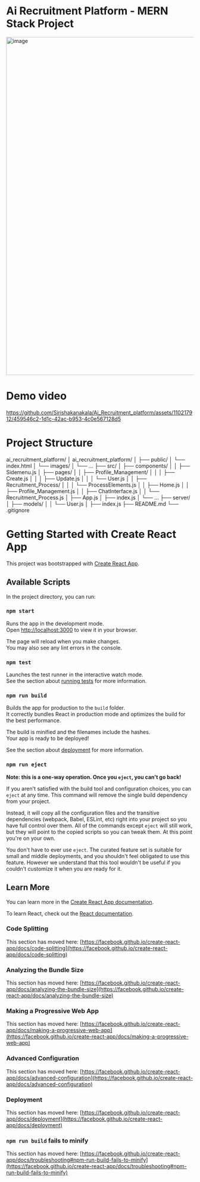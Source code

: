 # Ai Recruitment Platform - MERN Stack Project

<img width="907" alt="image" src="https://github.com/Sirishakanakala/Ai_Recruitment_platform/assets/110217912/e2d11c64-2cb3-4236-ace0-29489230fda5">

# Demo video
https://github.com/Sirishakanakala/Ai_Recruitment_platform/assets/110217912/459546c2-1d1c-42ac-b953-4c0e567128d5

# Project Structure

ai_recruitment_platform/
│
ai_recruitment_platform/
│
├── public/
│   └── index.html
│   └── images/
│       └── ...
├── src/
│   ├── components/
│   │   ├── Sidemenu.js
│   ├── pages/
│   │   ├── Profile_Management/
│   │   │   ├── Create.js
│   │   │   ├── Update.js
│   │   │   └── User.js
│   │   ├── Recruitment_Process/
│   │   │   └── ProcessElements.js
│   │   ├── Home.js
│   │   ├── Profile_Management.js
│   │   ├── ChatInterface.js
│   │   └── Recruitment_Process.js
│   ├── App.js
│   ├── index.js
│   └── ...
├── server/
│   ├── models/
│   │   └── User.js
│   ├── index.js
├── README.md
└── .gitignore



# Getting Started with Create React App

This project was bootstrapped with [Create React App](https://github.com/facebook/create-react-app).

## Available Scripts

In the project directory, you can run:

### `npm start`

Runs the app in the development mode.\
Open [http://localhost:3000](http://localhost:3000) to view it in your browser.

The page will reload when you make changes.\
You may also see any lint errors in the console.

### `npm test`

Launches the test runner in the interactive watch mode.\
See the section about [running tests](https://facebook.github.io/create-react-app/docs/running-tests) for more information.

### `npm run build`

Builds the app for production to the `build` folder.\
It correctly bundles React in production mode and optimizes the build for the best performance.

The build is minified and the filenames include the hashes.\
Your app is ready to be deployed!

See the section about [deployment](https://facebook.github.io/create-react-app/docs/deployment) for more information.

### `npm run eject`

**Note: this is a one-way operation. Once you `eject`, you can't go back!**

If you aren't satisfied with the build tool and configuration choices, you can `eject` at any time. This command will remove the single build dependency from your project.

Instead, it will copy all the configuration files and the transitive dependencies (webpack, Babel, ESLint, etc) right into your project so you have full control over them. All of the commands except `eject` will still work, but they will point to the copied scripts so you can tweak them. At this point you're on your own.

You don't have to ever use `eject`. The curated feature set is suitable for small and middle deployments, and you shouldn't feel obligated to use this feature. However we understand that this tool wouldn't be useful if you couldn't customize it when you are ready for it.

## Learn More

You can learn more in the [Create React App documentation](https://facebook.github.io/create-react-app/docs/getting-started).

To learn React, check out the [React documentation](https://reactjs.org/).

### Code Splitting

This section has moved here: [https://facebook.github.io/create-react-app/docs/code-splitting](https://facebook.github.io/create-react-app/docs/code-splitting)

### Analyzing the Bundle Size

This section has moved here: [https://facebook.github.io/create-react-app/docs/analyzing-the-bundle-size](https://facebook.github.io/create-react-app/docs/analyzing-the-bundle-size)

### Making a Progressive Web App

This section has moved here: [https://facebook.github.io/create-react-app/docs/making-a-progressive-web-app](https://facebook.github.io/create-react-app/docs/making-a-progressive-web-app)

### Advanced Configuration

This section has moved here: [https://facebook.github.io/create-react-app/docs/advanced-configuration](https://facebook.github.io/create-react-app/docs/advanced-configuration)

### Deployment

This section has moved here: [https://facebook.github.io/create-react-app/docs/deployment](https://facebook.github.io/create-react-app/docs/deployment)

### `npm run build` fails to minify

This section has moved here: [https://facebook.github.io/create-react-app/docs/troubleshooting#npm-run-build-fails-to-minify](https://facebook.github.io/create-react-app/docs/troubleshooting#npm-run-build-fails-to-minify)
